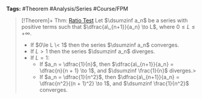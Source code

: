 ---
---

**Tags:** #Theorem #Analysis/Series #Course/FPM

 > 
 > \[!Theorem\]+ Thm: [Ratio Test](Ratio%20Test.md)
 > Let $\dsumzinf a_n$ be a series with positive terms such that $\dfrac{a\_{n+1}}{a_n} \to L$, where $0\le L \le +\infty$.
 > 
 > * If $0\le L \< 1$ then the series $\dsumzinf a_n$ converges.
 > * If $L > 1$ then the series $\dsumzinf a_n$ diverges.
 > * If $L = 1$:
 >   * If $a_n = \dfrac{1}{n}$, then $\dfrac{a\_{n+1}}{a_n} = \dfrac{n}{n + 1} \to 1$, and $\dsumzinf \frac{1}{n}$ diverges.>
 >   * If $a_n = \dfrac{1}{n^2}$, then $\dfrac{a\_{n+1}}{a_n} = \dfrac{n^2}{(n + 1)^2} \to 1$, and $\dsumzinf \frac{1}{n^2}$ converges.


